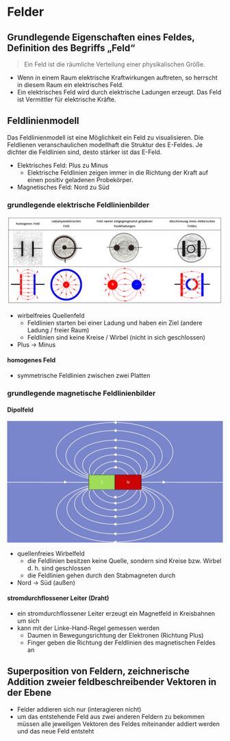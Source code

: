 # Felder

## Grundlegende Eigenschaften eines Feldes, Definition des Begriffs „Feld“

> Ein Feld ist die räumliche Verteilung einer physikalischen Größe.

- Wenn in einem Raum elektrische Kraftwirkungen auftreten, so herrscht in diesem Raum ein elektrisches Feld.
- Ein elektrisches Feld wird durch elektrische Ladungen erzeugt. Das Feld ist Vermittler für elektrische Kräfte.

## Feldlinienmodell

Das Feldlinienmodell ist eine Möglichkeit ein Feld zu visualisieren. Die Feldlienen veranschaulichen modellhaft die Struktur des E-Feldes. Je dichter die Feldlinien sind, desto stärker ist das E-Feld.

- Elektrisches Feld: Plus zu Minus
  - Elektrische Feldlinien zeigen immer in die Richtung der Kraft auf einen positiv geladenen Probekörper.
- Magnetisches Feld: Nord zu Süd

### grundlegende elektrische Feldlinienbilder

![E-Feldlinienbilder](../../../images/Physik/E-Feldlinienbilder.jpeg)

- wirbelfreies Quellenfeld
  - Feldlinien starten bei einer Ladung und haben ein Ziel (andere Ladung / freier Raum)
  - Feldlinien sind keine Kreise / Wirbel (nicht in sich geschlossen)
- Plus -> Minus

#### homogenes Feld

- symmetrische Feldlinien zwischen zwei Platten

### grundlegende magnetische Feldlinienbilder

#### Dipolfeld

![B-Feldlienenbild](../../../images/Physik/B-Feldlinienbild.jpeg)

- quellenfreies Wirbelfeld
  - die Feldlinien besitzen keine Quelle, sondern sind Kreise bzw. Wirbel d. h. sind geschlossen
  - die Feldlinien gehen durch den Stabmagneten durch
- Nord -> Süd (außen)

#### stromdurchflossener Leiter (Draht)

- ein stromdurchflossener Leiter erzeugt ein Magnetfeld in Kreisbahnen um sich
- kann mit der Linke-Hand-Regel gemessen werden
  - Daumen in Bewegungsrichtung der Elektronen (Richtung Plus)
  - Finger geben die Richtung der Feldlinien des magnetischen Feldes an

## Superposition von Feldern, zeichnerische Addition zweier feldbeschreibender Vektoren in der Ebene

- Felder addieren sich nur (interagieren nicht)
- um das entstehende Feld aus zwei anderen Feldern zu bekommen müssen alle jeweiligen Vektoren des Feldes miteinander addiert werden und das neue Feld entsteht
